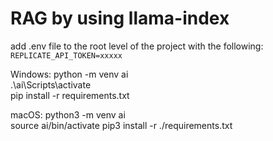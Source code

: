 # RAG by using llama-index

add .env file to the root level of the project with the following:
`REPLICATE_API_TOKEN=xxxxx`

Windows:
python -m venv ai  
 .\ai\Scripts\activate  
pip install -r requirements.txt

macOS:
python3 -m venv ai  
source ai/bin/activate
pip3 install -r ./requirements.txt

